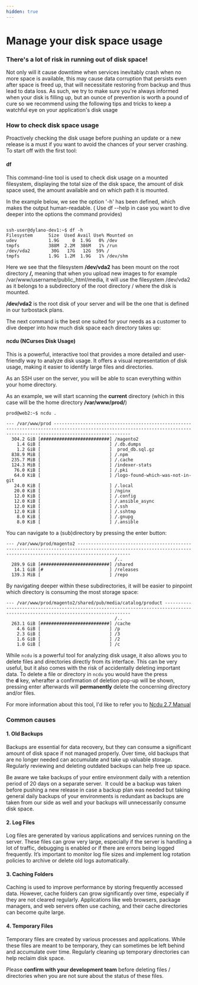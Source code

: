 ```yaml
---
hidden: true
---
```


# Manage your disk space usage

### There's a lot of risk in running out of disk space!

Not only will it cause downtime when services inevitably crash when no more space is available, this may cause data corruption that persists even after space is freed up, that will necessitate restoring from backup and thus lead to data loss. As such, we try to make sure you're always informed when your disk is filling up, but an ounce of prevention is worth a pound of cure so we recommend using the following tips and tricks to keep a watchful eye on your application's disk usage

### **How to check disk space usage**

Proactively checking the disk usage before pushing an update or a new release is a must if you want to avoid the chances of your server crashing. To start off with the first tool: 

#### df

This command-line tool is used to check disk usage on a mounted filesystem, displaying the total size of the disk space, the amount of disk space used, the amount available and on which path it is mounted.

In the example below, we see the option '-h' has been defined, which makes the output human-readable. ( Use df --help in case you want to dive deeper into the options the command provides)

```

ssh-user@dylano-dev1:~$ df -h
Filesystem      Size  Used Avail Use% Mounted on
udev            1.9G     0  1.9G   0% /dev
tmpfs           388M  2.2M  386M   1% /run
/dev/vda2        30G   17G   12G  59% /
tmpfs           1.9G  1.2M  1.9G   1% /dev/shm
```

Here we see that the filesystem **/dev/vda2** has been mount on the root directory **/,** meaning that when you upload new images to for example /var/www/username/public\_html/media, it will use the filesystem /dev/vda2 as it belongs to a subdirectory of the root directory / where the disk is mounted.

**/dev/vda2** is the root disk of your server and will be the one that is defined in our turbostack plans.

The next command is the best one suited for your needs as a customer to dive deeper into how much disk space each directory takes up:  

#### **ncdu** (**NC**urses **D**isk **U**sage)

This is a powerful, interactive tool that provides a more detailed and user-friendly way to analyze disk usage. It offers a visual representation of disk usage, making it easier to identify large files and directories.

As an SSH user on the server, you will be able to scan everything within your home directory.

As an example, we will start scanning the **current** directory (which in this case will be the home directory **/var/www/prod/**)

```
prod@web2:~$ ncdu .
```

```
--- /var/www/prod -------------------------------------------------------------------------------------------------------------------------------------------------------------------------
  304.2 GiB [##########################] /magento2
    1.4 GiB [                          ] /.db.dumps
    1.2 GiB [                          ]  prod_db.sql.gz
  838.9 MiB [                          ] /.npm
  235.7 MiB [                          ] /.cache
  124.3 MiB [                          ] /indexer-stats
   76.0 KiB [                          ] /.pki
   64.0 KiB [                          ] /logo-found-which-was-not-in-git
   24.0 KiB [                          ] /.local
   20.0 KiB [                          ] /nginx
   12.0 KiB [                          ] /.config
   12.0 KiB [                          ] /.ansible_async
   12.0 KiB [                          ] /.ssh
   12.0 KiB [                          ] /.sshtmp
    8.0 KiB [                          ] /.gnupg
    8.0 KiB [                          ] /.ansible
```

You can navigate to a (sub)directory by pressing the enter button:

```
--- /var/www/prod/magento2 ----------------------------------------------------------------------------------------------------------------------------------------------------------------
                                         /..
  289.9 GiB [##########################] /shared
   14.1 GiB [#                         ] /releases
  139.3 MiB [                          ] /repo
```

By navigating deeper within these subdirectories, it will be easier to pinpoint which directory is consuming the most storage space:

```
--- /var/www/prod/magento2/shared/pub/media/catalog/product -------------------------------------------------------------------------------------------------------------------------------
                                         /..
  263.1 GiB [##########################] /cache
    4.6 GiB [                          ] /p
    2.3 GiB [                          ] /3
    1.6 GiB [                          ] /2
    1.0 GiB [                          ] /c
```

While `ncdu` is a powerful tool for analyzing disk usage, it also allows you to delete files and directories directly from its interface. This can be very useful, but it also comes with the risk of accidentally deleting important data.
To delete a file or directory in `ncdu` you would have the press the **d** key, wherafter a confirmation of deletion pop-up will be shown, pressing enter afterwards will **permanently** delete the concerning directory and/or files.

For more information about this tool, I'd like to refer you to [Ncdu 2.7 Manual](https://dev.yorhel.nl/ncdu/man)

### **Common causes**

#### 1\. Old Backups

Backups are essential for data recovery, but they can consume a significant amount of disk space if not managed properly. Over time, old backups that are no longer needed can accumulate and take up valuable storage. Regularly reviewing and deleting outdated backups can help free up space. 

Be aware we take backups of your entire environment daily with a retention period of 20 days on a separate server.  It could be a backup was taken before pushing a new release in case a backup plan was needed but taking general daily backups of your environments is redundant as backups are taken from our side as well and your backups will unnecessarily consume disk space.

#### 2\. Log Files

Log files are generated by various applications and services running on the server. These files can grow very large, especially if the server is handling a lot of traffic, debugging is enabled or if there are errors being logged frequently. It’s important to monitor log file sizes and implement log rotation policies to archive or delete old logs automatically. 

#### 3\. Caching Folders

Caching is used to improve performance by storing frequently accessed data. However, cache folders can grow significantly over time, especially if they are not cleared regularly. Applications like web browsers, package managers, and web servers often use caching, and their cache directories can become quite large.

#### 4\. Temporary Files

Temporary files are created by various processes and applications. While these files are meant to be temporary, they can sometimes be left behind and accumulate over time. Regularly cleaning up temporary directories can help reclaim disk space.

Please **confirm with your development team** before deleting files / directories when you are not sure about the status of these files.
